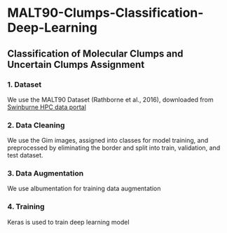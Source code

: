 # MALT90-Clumps-Classification-Deep-Learning

## Classification of Molecular Clumps and Uncertain Clumps Assignment


### 1. Dataset
We use the MALT90 Dataset (Rathborne et al., 2016), downloaded from [Swinburne HPC data portal](https://data-portal.hpc.swin.edu.au/dataset/the-malt90-line-catalog/resource/f97a614b-7163-4b0a-93cc-c827b5128f50?inner_span=True)

### 2. Data Cleaning
We use the Gim images, assigned into classes for model training, and preprocessed by eliminating the border and split into train, validation, and test dataset. 

### 3. Data Augmentation
We use albumentation for training data augmentation

### 4. Training
Keras is used to train deep learning model
